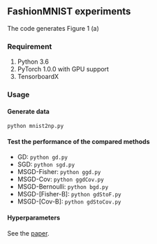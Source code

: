 ## FashionMNIST experiments

The code generates Figure 1 (a)

### Requirement
1. Python 3.6
2. PyTorch 1.0.0 with GPU support
3. TensorboardX

### Usage

#### Generate data
`python mnist2np.py`

#### Test the performance of the compared methods
- GD: `python gd.py`
- SGD: `python sgd.py`
- MSGD-Fisher: `python ggd.py`
- MSGD-Cov: `python ggdCov.py`
- MSGD-Bernoulli: `python bgd.py`
- MSGD-[Fisher-B]: `python gdStoF.py`
- MSGD-[Cov-B]: `python gdStoCov.py`

#### Hyperparameters
See the [paper](https://arxiv.org/abs/1906.07405).